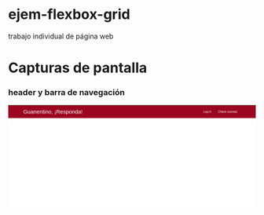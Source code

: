 # ejem-flexbox-grid
trabajo individual de página web

# Capturas de pantalla

 ### header y barra de navegación
![header](img/header.png)


